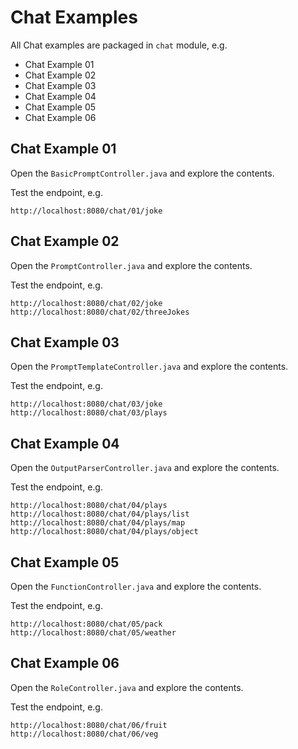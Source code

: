 # Chat Examples

All Chat examples are packaged in `chat` module, e.g.
* Chat Example 01
* Chat Example 02
* Chat Example 03
* Chat Example 04
* Chat Example 05
* Chat Example 06

## Chat Example 01

Open the `BasicPromptController.java` and explore the contents.

Test the endpoint, e.g.
```
http://localhost:8080/chat/01/joke
```

## Chat Example 02

Open the `PromptController.java` and explore the contents.

Test the endpoint, e.g.
```
http://localhost:8080/chat/02/joke
http://localhost:8080/chat/02/threeJokes
```

## Chat Example 03

Open the `PromptTemplateController.java` and explore the contents.

Test the endpoint, e.g.
```
http://localhost:8080/chat/03/joke
http://localhost:8080/chat/03/plays
```

## Chat Example 04

Open the `OutputParserController.java` and explore the contents.

Test the endpoint, e.g.
```
http://localhost:8080/chat/04/plays
http://localhost:8080/chat/04/plays/list
http://localhost:8080/chat/04/plays/map
http://localhost:8080/chat/04/plays/object
```

## Chat Example 05

Open the `FunctionController.java` and explore the contents.

Test the endpoint, e.g.
```
http://localhost:8080/chat/05/pack
http://localhost:8080/chat/05/weather
```

## Chat Example 06

Open the `RoleController.java` and explore the contents.

Test the endpoint, e.g.
```
http://localhost:8080/chat/06/fruit
http://localhost:8080/chat/06/veg
```
